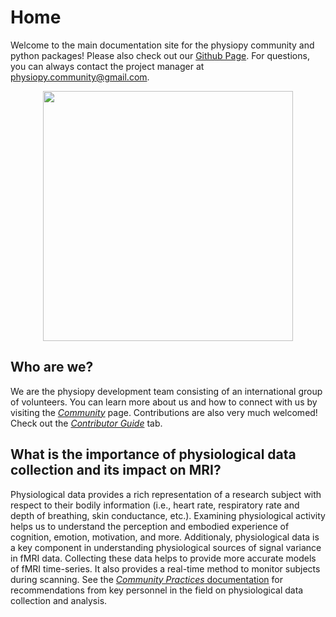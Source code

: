 # Home
Welcome to the main documentation site for the physiopy community and python packages! Please also check out our [Github Page](https://github.com/physiopy). For questions, you can always contact the project manager at [physiopy.community@gmail.com](mailto:physiopy.community@gmail.com). 

<p align="center">
<img src="https://github.com/physiopy/phys2bids/blob/master/docs/_static/physiopy_logo_1280x640.png?raw=true" width="400">
</p>

## Who are we?
We are the physiopy development team consisting of an international group of volunteers. You can learn more about us and how to connect with us by visiting the [*Community*](/community) page. Contributions are also very much welcomed! Check out the [*Contributor Guide*](/contributors-guide) tab.

## What is the importance of physiological data collection and its impact on MRI?

Physiological data provides a rich representation of a research subject with respect to their bodily information (i.e., heart rate, respiratory rate and depth of breathing, skin conductance, etc.). Examining physiological activity helps us to understand the perception and embodied experience of cognition, emotion, motivation, and more. Additionaly, physiological data is a key component in understanding physiological sources of signal variance in fMRI data. Collecting these data helps to provide more accurate models of fMRI time-series. It also provides a real-time method to monitor subjects during scanning. See the [*Community Practices* documentation](/community-practices) for recommendations from key personnel in the field on physiological data collection and analysis. 
